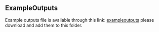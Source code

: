 ## ExampleOutputs

Example outputs file is available through this link: [exampleoutputs](https://www.dropbox.com/sh/blugiec012sqv0v/AABzS6Zjzq4ri8MhjhRIytcoa?dl=0)
please download and add them to this folder.